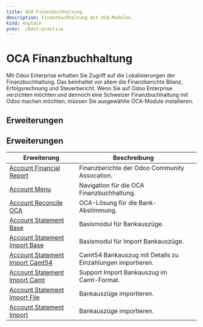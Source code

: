 ```yaml
---
title: OCA Finanzbuchhaltung
description: Finanzbuchhaltung mit OCA-Modulen.
kind: explain
prev: ./best-practice
---
```


# OCA Finanzbuchhaltung

Mit Odoo Enterprise erhalten Sie Zugriff auf die Lokalisierungen der Finanzbuchhaltung. Das beinhaltet vor allem die Finanzberichte Bilanz, Erfolgsrechnung und Steuerbericht. Wenn Sie auf Odoo Enterprise verzichten möchten und dennoch eine Schweizer Finanzbuchhaltung mit Odoo machen möchten, müssen Sie ausgewählte OCA-Module installieren.

## Erweiterungen

## Erweiterungen

| Erweiterung                                                                 | Beschreibung                                               |     |
| --------------------------------------------------------------------------- | ---------------------------------------------------------- | --- |
| [Account Financial Report](Account%20Financial%20Report.md)                 | Finanzberichte der Odoo Community Assocation.              |     |
| [Account Menu](Account%20Menu.md)                                           | Navigation für die OCA Finanzbuchhaltung.                  |     |
| [Account Reconcile OCA](Account%20Reconcile%20OCA.md)                       | OCA-Lösung für die Bank-Abstimmung.                        |     |
| [Account Statement Base](Account%20Statement%20Base.md)                     | Basismodul für Bankauszüge.                                |     |
| [Account Statement Import Base](Account%20Statement%20Import%20Base.md)     | Basismodul für Import Bankauszüge.                         |     |
| [Account Statement Import Camt54](Account%20Statement%20Import%20Camt54.md) | Camt54 Bankauszug mit Details zu Einzahlungen importieren. |     |
| [Account Statement Import Camt](Account%20Statement%20Import%20Camt.md)     | Support Import Bankauszug im Camt-Format.                  |     |
| [Account Statement Import File](Account%20Statement%20Import%20File.md)     | Bankauszüge importieren.                                   |     |
| [Account Statement Import](Account%20Statement%20Import.md)                 | Bankauszüge importieren.                                   |     |

